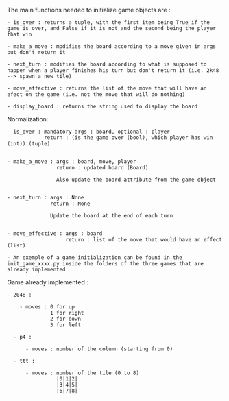 The main functions needed to initialize game objects are :

    - is_over : returns a tuple, with the first item being True if the game is over, and False if it is not and the second being the player that win

    - make_a_move : modifies the board according to a move given in args but don't return it

    - next_turn : modifies the board according to what is supposed to happen when a player finishes his turn but don't return it (i.e. 2k48 --> spawn a new tile)

    - move_effective : returns the list of the move that will have an efect on the game (i.e. not the move that will do nothing)

    - display_board : returns the string used to display the board

Normalization:

    - is_over : mandatory args : board, optional : player
                return : (is the game over (bool), which player has win (int)) (tuple)


    - make_a_move : args : board, move, player
                    return : updated board (Board)

                    Also update the board attribute from the game object


    - next_turn : args : None
                  return : None

                  Update the board at the end of each turn


    - move_effective : args : board
                       return : list of the move that would have an effect (list)

    - An exemple of a game initialization can be found in the init_game_xxxx.py inside the folders of the three games that are already implemented


Game already implemented :

    - 2048 :

        - moves : 0 for up
                  1 for right
                  2 for down
                  3 for left

      - p4 :

          - moves : number of the column (starting from 0)

      - ttt :

          - moves : number of the tile (0 to 8)
                    |0|1|2|
                    |3|4|5|
                    |6|7|8|
